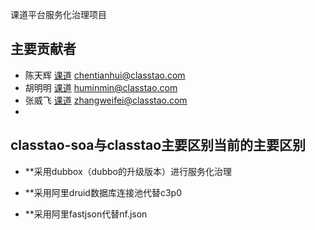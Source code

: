课道平台服务化治理项目


## 主要贡献者

* 陈天辉 [课道](http://www.classtao.com/) chentianhui@classtao.com
* 胡明明 [课道](http://www.classtao.com/) huminmin@classtao.com
* 张威飞 [课道](http://www.classtao.com/) zhangweifei@classtao.com
*

## classtao-soa与classtao主要区别当前的主要区别

* **采用dubbox（dubbo的升级版本）进行服务化治理

* **采用阿里druid数据库连接池代替c3p0

* **采用阿里fastjson代替nf.json

